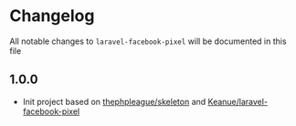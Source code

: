 # Changelog

All notable changes to `laravel-facebook-pixel` will be documented in this file

## 1.0.0
- Init project based on [thephpleague/skeleton](https://github.com/thephpleague/skeleton) and [Keanue/laravel-facebook-pixel](https://github.com/Keanue/laravel-facebook-pixel)
